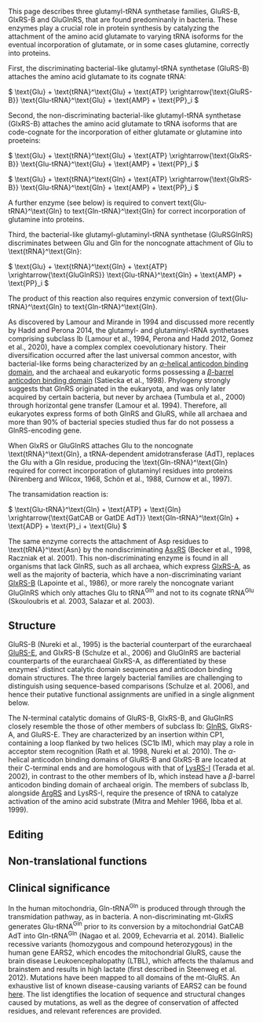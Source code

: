
This page describes three glutamyl-tRNA synthetase families, GluRS-B, GlxRS-B and GluGlnRS, that are found predominanly in bacteria.  These enzymes play a crucial role in protein synthesis by catalyzing the attachment of the amino acid glutamate to varying tRNA isoforms for the eventual incorporation of glutamate, or in some cases glutamine, correctly into proteins.

First, the discriminating bacterial-like glutamyl-tRNA synthetase (GluRS-B) attaches the amino acid glutamate to its cognate tRNA:


$ \text{Glu} + \text{tRNA}^\text{Glu} + \text{ATP} \xrightarrow{\text{GluRS-B}} \text{Glu-tRNA}^\text{Glu} + \text{AMP} + \text{PP}_i  $



Second, the non-discriminating bacterial-like glutamyl-tRNA synthetase (GlxRS-B) attaches the amino acid glutamate to tRNA isoforms that are code-cognate for the incorporation of either glutamate or glutamine into proeteins:
 


$ \text{Glu} + \text{tRNA}^\text{Glu} + \text{ATP} \xrightarrow{\text{GlxRS-B}} \text{Glu-tRNA}^\text{Glu} + \text{AMP} + \text{PP}_i  $ 


$ \text{Glu} + \text{tRNA}^\text{Gln} + \text{ATP} \xrightarrow{\text{GlxRS-B}} \text{Glu-tRNA}^\text{Gln} + \text{AMP} + \text{PP}_i  $

A further enzyme (see below) is required to convert text{Glu-tRNA}^\text{Gln} to text{Gln-tRNA}^\text{Gln} for correct incorporation of glutamine into proteins. 


Third, the bacterial-like  glutamyl-glutaminyl-tRNA synthetase (GluRSGlnRS) discriminates between Glu and Gln for the noncognate attachment of Glu to \text{tRNA}^\text{Gln}:


$ \text{Glu} + \text{tRNA}^\text{Gln} + \text{ATP} \xrightarrow{\text{GluGlnRS}} \text{Glu-tRNA}^\text{Gln} + \text{AMP} + \text{PP}_i  $ 

The product of this reaction also requires enzymic conversion of text{Glu-tRNA}^\text{Gln} to text{Gln-tRNA}^\text{Gln}. 


As discovered by Lamour and Mirande in 1994 and discussed more recently by Hadd and Perona 2014, the glutamyl- and glutaminyl-tRNA synthetases comprising subclass Ib (Lamour et al., 1994, Perona and Hadd 2012, Gomez et al., 2020), have a complex complex coevolutionary history. 
Their diversification occurred after the last universal common ancestor, with bacterial-like forms being characterized by an [$\alpha$-helical anticodon binding domain](/d/ek), and the archaeal and eukaryotic forms possessing a [$\beta$-barrel anticodon binding domain](/d/eq) (Satiecka et al., 1998).
Phylogeny strongly suggests that GlnRS originated in the eukaryota, and was only later acquired by certain bacteria, but never by archaea (Tumbula et al., 2000) through horizontal gene transfer (Lamour et al. 1994). Therefore, all eukaryotes express forms of both GlnRS and GluRS, while all archaea and more than 90% of bacterial species studied thus far do not possess a GlnRS-encoding gene. 



When GlxRS or GluGlnRS attaches Glu to the noncognate \text{tRNA}^\text{Gln}, a tRNA-dependent amidotransferase (AdT), replaces the Glu with a Gln residue, producing the \text{Gln-tRNA}^\text{Gln} required for correct incorporation of glutaminyl residues into proteins (Nirenberg and Wilcox, 1968, Schön et al., 1988, Curnow et al., 1997).

The transamidation reaction is:


$  \text{Glu-tRNA}^\text{Gln}  + \text{ATP} + \text{Gln} \xrightarrow{\text{GatCAB or GatDE AdT}} \text{Gln-tRNA}^\text{Gln} + \text{ADP} + \text{P}_i + \text{Glu}  $


The same enzyme corrects the attachment of Asp residues to \text{tRNA}^\text{Asn} by the nondiscriminating [AsxRS](/class2/asp2/)  (Becker et al., 1998, Raczniak et al. 2001).  This non-discriminating enzyme is found in all organisms that lack GlnRS, such as all archaea, which express [GlxRS-A](/class1/glu2/), as well as the majority of bacteria, which have a non-discriminating variant [GlxRS-B](/class1/glu1/) (Lapointe et al., 1986),  or more rarely the noncognate variant GluGlnRS which only attaches Glu to tRNA$^\text{Gln}$ and not to its cognate tRNA$^\text{Glu}$ (Skouloubris et al. 2003, Salazar et al. 2003).








## Structure


GluRS-B (Nureki et al., 1995) is the bacterial counterpart of the eurarchaeal [GluRS-E](/class1/glu3), and GlxRS-B (Schulze et al., 2006) and GluGlnRS are bacterial counterparts of the eurarchaeal GlxRS-A, as differentiated by these enzymes' distinct catalytic domain sequences and anticodon binding domain structures.
The three largely bacterial families are challenging to distinguish using sequence-based comparisons (Schulze et al. 2006), and hence their putative functional assignments
are unified in a single alignment below.



The N-terminal catalytic domains of GluRS-B, GlxRS-B, and GluGlnRS closely resemble the those of other members of subclass Ib: <a href="/class1/gln">GlnRS</a>, GlxRS-A, and GluRS-E.
They are characterized by an insertion within CP1, containing a loop flanked by two helices (SC1b IM), which 
may play a role in acceptor stem recognition  (Rath et al. 1998, Nureki et al. 2010).
The $\alpha$-helical anticodon binding domains of GluRS-B and GlxRS-B are located at their C-terminal ends and are homologous with that of [LysRS-I](/class1/lys/) (Terada et al. 2002), in contrast to the other members of Ib, which instead have a $\beta$-barrel anticodon binding domain of archaeal origin. 
The members of subclass Ib, alongside [ArgRS](/class1/arg/) and LysRS-I, require the presence of tRNA to catalyze activation of the amino acid substrate (Mitra and Mehler 1966, Ibba et al. 1999).







## Editing


## Non-translational functions



## Clinical significance



In the human mitochondria, Gln-tRNA$^\text{Gln}$ is produced through through the transmidation pathway, as in bacteria.  A non-discriminating mt-GlxRS generates Glu-tRNA$^\text{Gln}$ prior to its conversion by a mitochondrial GatCAB AdT into Gln-tRNA$^\text{Gln}$ (Nagao et al. 2009, Echevarria et al. 2014).
Biallelic recessive variants (homozygous and compound heterozygous) in the human gene EARS2, which encodes the mitochondrial GluRS, cause the brain disease Leukoencephalopathy (LTBL), which affects the thalamus and brainstem and results in high lactate (first described in Steenweg et al. 2012).   Mutations have been mapped to all domains of the mt-GluRS. An exhaustive list of known disease-causing variants of EARS2 can be found [here](http://misynpat.org/misynpat/PageMaker.rvt?name=EARS2). The list idengtifies the location of sequence and structural changes caused by mutations, as well as the degree of conservation of affected residues, and relevant references are provided. 

